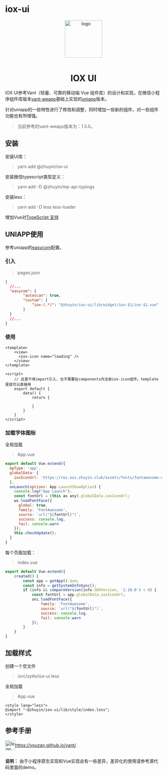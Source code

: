 # iox-ui
<p align="center">
    <img alt="logo" src="https://res.oss.zhuyin.club/assets/images/iox-ui.png" width="120" height="120" style="margin-bottom: 10px;">
</p>
<h1 align="center">IOX UI</h1>

IOX UI参考Vant（轻量、可靠的移动端 Vue 组件库）的设计和实现，在微信小程序组件库版本[vant-weapp](https://github.com/youzan/vant-weapp "vant-weapp")基础上实现的[uniapp](https://github.com/dcloudio/uni-app)版本。

针对uniapp的一些特性进行了修改和调整，同时增加一些新的组件，对一些组件功能也有所增强。

>当前参考的vant-weapp版本为：1.5.0。

## 安装
安装UI库：
>yarn add @zhuyin/iox-ui

安装微信typescript类型定义：
>yarn add -D @zhuyin/mp-api-typings

安装less：
>yarn add -D less less-loader

增加Vue对[TypeScript 支持](https://cn.vuejs.org/v2/guide/typescript.html)

## UNIAPP使用
参考uniapp的[easycom](https://uniapp.dcloud.io/collocation/pages?id=easycom)配置。
### 引入
>pages.json

```json
{
  //...
  "easycom": {
		"autoscan": true,
		"custom": {
			"iox-(.*)": "@zhuyin/iox-ui/lib/widget/iox-$1/iox-$1.vue"
		}
  }
  //...
}
```

### 使用
```vue
<template>
    <view>
      <iox-icon name="loading" />
    </view>
</template>

<script>
    // 这里不用import引入，也不需要在components内注册iox-icon组件。template里就可以直接用
    export default {
        data() {
            return {

            }
        }
    }
</script>
```

### 加载字体图标
全局加载
>App.vue

```js
export default Vue.extend({
  mpType: 'app',
  globalData: {
    ioxIconUrl: 'https://res.oss.zhuyin.club/assets/fonts/fontawesome-webfont.woff'
  },
  onLaunch(options: App.LaunchShowOption) {
    console.log("App Launch");
    const fontUrl = (this as any).globalData.ioxIconUrl;
    wx.loadFontFace({
      global: true,
      family: 'FontAwesome',
      source: `url("${fontUrl}")`,
      success: console.log,
      fail: console.warn
    });
    this.checkUpdate();
  }
}
```

每个页面加载：
>index.vue

```js
export default Vue.extend({
    created() {
        const app = getApp().$vm;
        const info = getSystemInfoSync();
        if (info && compareVersion(info.SDKVersion, '2.10.0') < 0) {
            const fontUrl = app.globalData.ioxIconUrl;
            uni.loadFontFace({
                family: 'FontAwesome',
                source: `url("${fontUrl}")`,
                success: console.log,
                fail: console.warn
            });
        }
    }
}
```

## 加载样式
创建一个空文件
>/src/sytle/iox-ui.less

全局加载
>App.vue

```vue
<style lang="less">
@import "~@zhuyin/iox-ui/lib/style/index.less";
</style>
```

## 参考手册
<img alt="logo" src="https://img.yzcdn.cn/vant/logo.png" width="32" height="32" style="margin-bottom: 10px;" align="middle">https://youzan.github.io/vant/

**说明：** 由于小程序原生实现和Vue实现会有一些差异，差异化的使用请参考源代码里面的demo。
